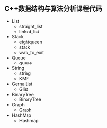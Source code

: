 ## C++数据结构与算法分析课程代码

- List
  - straight_list
  - linked_list
- Stack
  - eightqueen
  - stack
  - walk_to_exit
- Queue 
  - queue
- String
  - string
  - KMP
- GernalList
  - Glist
- BinaryTree
  - BinaryTree
- Graph
  - Graph
- HashMap
  - Hashmap

